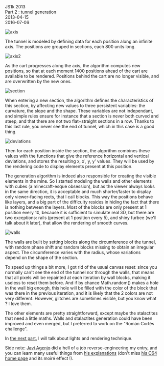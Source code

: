 <div class="series">JS1k 2013</div>
<div class="title">Part 2 : tunnel generation</div>
<div class="pubdate">2013-04-15</div>
<div class="lastmodifdate">2016-07-06</div>

![axis](http://ehouais.net/blog/wp-content/uploads/2013/04/axis.png "axis")

The tunnel is modeled by defining data for each position along an infinite axis. The positions are grouped in sections, each 800 units long.

![axis2](http://ehouais.net/blog/wp-content/uploads/2013/04/axis2.png "axis2")

As the cart progresses along the axis, the algorithm computes new positions, so that at each moment 1400 positions ahead of the cart are available to be rendered. Positions behind the cart are no longer visible, and are overwritten by the new ones.

![section](http://ehouais.net/blog/wp-content/uploads/2013/04/section.png "section")

When entering a new section, the algorithm defines the characteristics of this section, by affecting new values to three persistent variables: the curvature, the slope and the shape. These variables are not independant, and simple rules ensure for instance that a section is never both curved and steep, and that there are not two flat+straight sections in a row. Thanks to this last rule, you never see the end of tunnel, which in this case is a good thing.</p>

![deviations](http://ehouais.net/blog/wp-content/uploads/2013/04/deviations.png "deviations")

Then for each position inside the section, the algorithm combines these values with the functions that give the reference horizontal and vertical deviations, and stores the resulting x, x', y, y' values. They will be used by the rendering code to display elements present at this position.

The generation algorithm is indeed also responsible for creating the visible elements in the mine. So I started modeling the walls and other elements with cubes (a minecraft-esque obsession), but as the viewer always looks in the same direction, it is acceptable and much shorter/faster to display only viewer-facing rects, that I call blocks. This way the positions behave like layers, and a big part of the difficulty resides in hiding the fact that there is nothing between the layers. Most of the blocks are only present at 1 position every 10, because it is sufficient to simulate real 3D, but there are two exceptions: rails (present at 1 position every 5), and shiny furbee (we'll talk about it later), that allow the rendering of smooth curves.

![walls](http://ehouais.net/blog/wp-content/uploads/2013/04/walls.png "walls")

The walls are built by setting blocks along the circumference of the tunnel, with random phase shift and random blocks missing to obtain an irregular aspect. The circumference varies with the radius, whose variations depend on the shape of the section.

To speed up things a bit more, I got rid of the usual canvas reset: since you normally can't see the end of the tunnel nor through the walls, that means that all pixels will be repainted at each iteration by wall blocks, making it useless to reset them before. And if by chance Math.random() makes a hole in the wall big enough, this hole will be filled with the color of the block that was there in the previous iteration, and it is likely that the 2 colors are not very different. However, glitches are sometimes visible, but you know what ? I love them.</p>

The other elements are pretty straightforward, except maybe the stalactites that need a little maths. Walls and stalactites generation could have been improved and even merged, but I preferred to work on the "Román Cortés challenge".

In [the next part](js1k-2013-part-3-rendering "js1k 2013 (part 3) : rendering"), I will talk about lights and rendering technique.

Side note: [Javi Agenjo](http://www.tamats.com/blog "Javi Argenjo") did a hell of a job reverse-engineering my entry, and you can learn many useful things from [his explanations](http://www.tamats.com/blog/?p=431) (don't miss [his C64 home page](http://www.tamats.com "http://www.tamats.com") and its moiré effect !).
